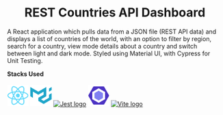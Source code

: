 <div align="center">

<h1>REST Countries API Dashboard</h1>

</div>

A React application which pulls data from a JSON file (REST API data) and displays a list of countries of the world, with an option to filter by region, search for a country, view mode details about a country and switch between light and dark mode. Styled using Material UI, with Cypress for Unit Testing.

<strong>Stacks Used</strong><br>
<br>
<a target="_blank" rel="noopener noreferrer" href="https://github.com/devicons/devicon/blob/master/icons/react/react-original.svg"><img src="https://github.com/devicons/devicon/blob/master/icons/react/react-original.svg" alt="React logo" width="50" height="50" style="max-width:100%;"></a>
<a target="_blank" rel="noopener noreferrer" href="https://github.com/devicons/devicon/blob/master/icons/materialui/materialui-plain.svg"><img src="https://github.com/devicons/devicon/blob/master/icons/materialui/materialui-plain.svg" alt="Material UI logo" height="50" style="max-width:100%;"></a>
<a target="_blank" rel="noopener noreferrer" href="https://www.cypress.io/images/layouts/navbar-brand.svg"><img src="https://www.cypress.io/images/layouts/navbar-brand.svg" alt="Jest logo" height="50" style="max-width:100%;"></a>
<a target="_blank" rel="noopener noreferrer" href="https://github.com/devicons/devicon/blob/master/icons/eslint/eslint-original.svg"><img src="https://github.com/devicons/devicon/blob/master/icons/eslint/eslint-original.svg" alt="ESLint logo" width="50" height="50" style="max-width:100%;"></a>
<a target="_blank" rel="noopener noreferrer" href="https://github.com/vitejs/vite/blob/main/docs/public/logo.svg"><img src="https://github.com/vitejs/vite/blob/main/docs/public/logo.svg" alt="Vite logo" width="50" height="50" style="max-width:100%;"></a>